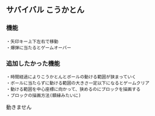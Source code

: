 ## サバイバル こうかとん
### 機能
    ・矢印キー上下左右で移動
    ・爆弾に当たるとゲームオーバー
    
### 追加したかった機能
    ・時間経過によりこうかとんとボールの動ける範囲が狭まっていく
    ・ボールに当たらずに動ける範囲の大きさ一定以下になるとゲームクリア
    ・動ける範囲を中心座標に向かって、狭めるのにブロックを描画する
    ・ブロックの描画方法(額縁みたいに)

動きません
